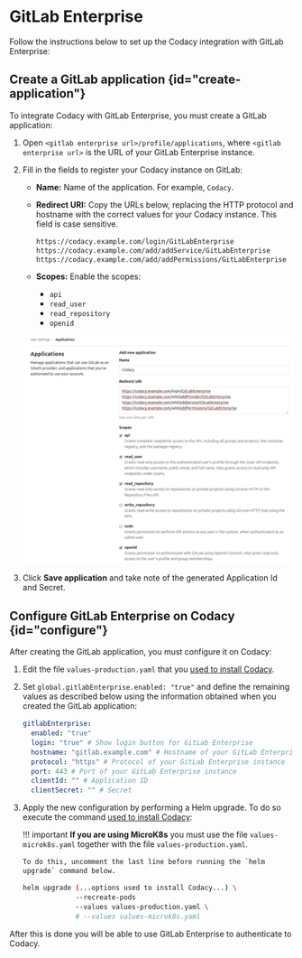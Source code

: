 # GitLab Enterprise

Follow the instructions below to set up the Codacy integration with GitLab Enterprise:

## Create a GitLab application {id="create-application"}

To integrate Codacy with GitLab Enterprise, you must create a GitLab application:

1.  Open `<gitlab enterprise url>/profile/applications`, where `<gitlab enterprise url>` is the URL of your GitLab Enterprise instance.

2.  Fill in the fields to register your Codacy instance on GitLab:

    -   **Name:** Name of the application. For example, `Codacy`.

    -   **Redirect URI:** Copy the URLs below, replacing the HTTP protocol and hostname with the correct values for your Codacy instance. This field is case sensitive.

        ```text
        https://codacy.example.com/login/GitLabEnterprise
        https://codacy.example.com/add/addService/GitLabEnterprise
        https://codacy.example.com/add/addPermissions/GitLabEnterprise
        ```

    -   **Scopes:** Enable the scopes:
    
        -   `api`
        -   `read_user`
        -   `read_repository`
        -   `openid`

    ![GitLab Enterprise application](images/gitlab-enterprise-application.png)

3.  Click **Save application** and take note of the generated Application Id and Secret.

## Configure GitLab Enterprise on Codacy {id="configure"}

After creating the GitLab application, you must configure it on Codacy:

1.  Edit the file `values-production.yaml` that you [used to install Codacy](../../index.md#helm-upgrade).

2.  Set `global.gitlabEnterprise.enabled: "true"` and define the remaining values as described below using the information obtained when you created the GitLab application:

    ```yaml
    gitlabEnterprise:
      enabled: "true"
      login: "true" # Show login button for GitLab Enterprise
      hostname: "gitlab.example.com" # Hostname of your GitLab Enterprise instance
      protocol: "https" # Protocol of your GitLab Enterprise instance
      port: 443 # Port of your GitLab Enterprise instance
      clientId: "" # Application ID
      clientSecret: "" # Secret
    ```

3.  Apply the new configuration by performing a Helm upgrade. To do so execute the command [used to install Codacy](../../index.md#helm-upgrade):

    !!! important
        **If you are using MicroK8s** you must use the file `values-microk8s.yaml` together with the file `values-production.yaml`.
        
        To do this, uncomment the last line before running the `helm upgrade` command below.

    ```bash
    helm upgrade (...options used to install Codacy...) \
                 --recreate-pods
                 --values values-production.yaml \
                 # --values values-microk8s.yaml
    ```

After this is done you will be able to use GitLab Enterprise to authenticate to Codacy.
